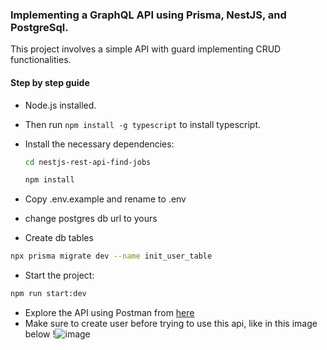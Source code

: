 ### Implementing a GraphQL API using Prisma, NestJS, and PostgreSql.

This project involves a simple API with guard implementing CRUD functionalities.

#### Step by step guide
- Node.js installed.
- Then run `npm install -g typescript` to install typescript.

- Install the necessary dependencies:

  ```bash
  cd nestjs-rest-api-find-jobs
  ```

  ```bash
  npm install
  ```
  
 - Copy .env.example and rename to .env
 - change postgres db url to yours
  
  - Create db tables  
  ```bash
  npx prisma migrate dev --name init_user_table
  ```

  
  - Start the project:

  ```bash
  npm run start:dev
  ```

  - Explore the API using Postman from [here](https://api.postman.com/collections/5030292-b41cd798-7fc8-45bd-8414-de0040d8fe66?access_key=PMAT-01GZG9X6RWPCSD5E5TYJP9F20E)
  - Make sure to create user before trying to use this api, like in this image below 
!![image](https://user-images.githubusercontent.com/17559233/235861518-2ff4766b-d1e1-4781-b4db-116534320fe8.png)






